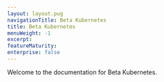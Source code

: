 ```yaml
---
layout: layout.pug
navigationTitle: Beta Kubernetes
title: Beta Kubernetes
menuWeight: -1
excerpt:
featureMaturity:
enterprise: false
---
```


Welcome to the documentation for Beta Kubernetes.
